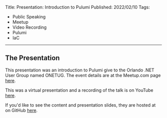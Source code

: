 Title: Presentation: Introduction to Pulumi
Published: 2022/02/10
Tags: 
- Public Speaking
- Meetup
- Video Recording
- Pulumi
- IaC
---

## The Presentation

This presentation was an introduction to Pulumi give to the Orlando .NET User Group named ONETUG. The event details are at the Meetup.com page <a href="https://www.meetup.com/onetug/events/283360077/">here</a>.

This was a virtual presentation and a recording of the talk is on YouTube <a href="https://www.youtube.com/watch?v=ycgcqUBHwzA&t=1s">here</a>.

If you'd like to see the content and presentation slides, they are hosted at on GitHub <a href="https://github.com/ProgrammerAl/Presentations-2022/tree/main/2022-02%20ONETUG%20Pulumi">here</a>.

